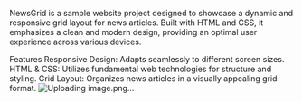 NewsGrid is a sample website project designed to showcase a dynamic and responsive grid layout for news articles. Built with HTML and CSS, it emphasizes a clean and modern design, providing an optimal user experience across various devices.

Features
Responsive Design: Adapts seamlessly to different screen sizes.
HTML & CSS: Utilizes fundamental web technologies for structure and styling.
Grid Layout: Organizes news articles in a visually appealing grid format.
![Uploading image.png…]()
